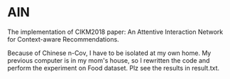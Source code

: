 # AIN
The implementation of CIKM2018 paper: An Attentive Interaction Network for Context-aware Recommendations.

Because of Chinese n-Cov, I have to be isolated at my own home.
My previous computer is in my mom's house, so I rewritten the code and perform the experiment on Food dataset.
Plz see the results in result.txt.